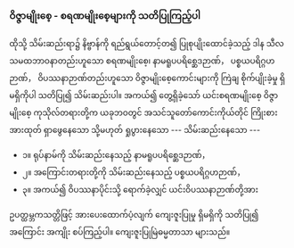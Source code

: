 ### ဝိဇ္ဇာမျိုးစေ့ - စရဏမျိုးစေ့များကို သတိပြုကြည့်ပါ

ထိုသို့ သိမ်းဆည်းရာ၌ နိဗ္ဗာန်ကို ရည်ရွယ်တောင့်တ၍ ပြုစုပျိုးထောင်ခဲ့သည့် ဒါန သီလ သမထဘာဝနာတည်းဟူသော စရဏမျိုးစေ့၊ နာမရူပပရိစ္ဆေဒဉာဏ်， ပစ္စယပရိဂ္ဂဟဉာဏ်， ဝိပဿနာဉာဏ်တည်းဟူသော ဝိဇ္ဇာမျိုးစေ့ကောင်းများကို ကြဲချ စိုက်ပျိုးခဲ့မှု ရှိမရှိကိုပါ သတိပြု၍ သိမ်းဆည်းပါ။ 
အကယ်၍ တွေ့ရှိခဲ့သော် ယင်းစရဏမျိုးစေ့ ဝိဇ္ဇာမျိုးစေ့ ကုသိုလ်တရားတို့က ယခုဘဝတွင် အသင်သူတော်ကောင်းကိုယ်တိုင် ကြိုးစားအားထုတ် ရှာဖွေနေသော သို့မဟုတ် ရှုပွားနေသော --- သိမ်းဆည်းနေသော ---

- ၁။ ရုပ်နာမ်ကို သိမ်းဆည်းနေသည့် နာမရူပပရိစ္ဆေဒဉာဏ်，
- ၂။ အကြောင်းတရားတို့ကို သိမ်းဆည်းနေသည့် ပစ္စယပရိဂ္ဂဟဉာဏ်，
- ၃။ အကယ်၍ ဝိပဿနာပိုင်းသို့ ရောက်ခဲ့လျှင် ယင်းဝိပဿနာဉာဏ်တို့အား

ဥပတ္ထမ္ဘကသတ္တိဖြင့် အားပေးထောက်ပံ့လျက် ကျေးဇူးပြုမှု ရှိမရှိကို သတိပြု၍ အကြောင်း အကျိုး စပ်ကြည့်ပါ။ 
ကျေးဇူးပြုမြဲဓမ္မတာသာ များသည်။
